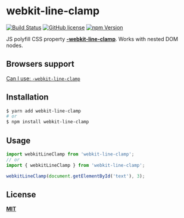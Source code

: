 # webkit-line-clamp
[![Build Status](https://travis-ci.org/LeMarck/webkit-line-clamp.svg?branch=master)](https://travis-ci.org/LeMarck/webkit-line-clamp)
[![GitHub license](https://img.shields.io/badge/license-MIT-blue.svg)](LICENSE)
[![npm Version](http://img.shields.io/npm/v/webkit-line-clamp.svg?style=flat)](https://www.npmjs.com/package/webkit-line-clamp)

JS polyfill CSS property [**-webkit-line-clamp**](https://developer.mozilla.org/en-US/docs/Web/CSS/-webkit-line-clamp).
Works with nested DOM nodes.

## Browsers support

[Can I use: `-webkit-line-clamp`](https://caniuse.com/#feat=css-line-clamp)


## Installation

```sh
$ yarn add webkit-line-clamp
# or
$ npm install webkit-line-clamp
```

## Usage

```js
import webkitLineClamp from 'webkit-line-clamp';
// or 
import { webkitLineClamp } from 'webkit-line-clamp';

webkitLineClamp(document.getElementById('text'), 3);
```

## License

[**MIT**](LICENSE)

